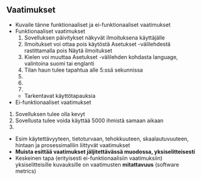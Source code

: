 ## Vaatimukset 

* Kuvaile tänne funktionaaliset ja ei-funktionaaliset vaatimukset
* Funktionaaliset vaatimukset
  1. Sovelluksen päivitykset näkyvät ilmoituksena käyttäjälle
  2. Ilmoitukset voi ottaa pois käytöstä Asetukset -välilehdestä rastittamalla pois Näytä ilmoitukset
  3. Kielen voi muuttaa Asetukset -välilehden kohdasta language, valintoina suomi tai englanti
  4. Tilan haun tulee tapahtua alle 5:ssä sekunnissa
  5.
  6. 
  7. 
  * Tarkentavat käyttötapauksia
* Ei-funktionaaliset vaatimukset
 1. Sovelluksen tulee olla kevyt
 2. Sovellusta tulee voida käyttää 5000 ihmistä samaan aikaan
 3. 
  * Esim käytettävyyteen, tietoturvaan, tehokkuuteen, skaalautuvuuteen, hintaan ja prosessimalliin liittyvät vaatimukset
* **Muista esittää vaatimukset jäljitettävässä muodossa, yksiselitteisesti**
* Keskeinen tapa (erityisesti ei-funktionaalisiin vaatimuksiin) yksiselitteisille kuvauksille on vaatimusten **mitattavuus** (software metrics)
